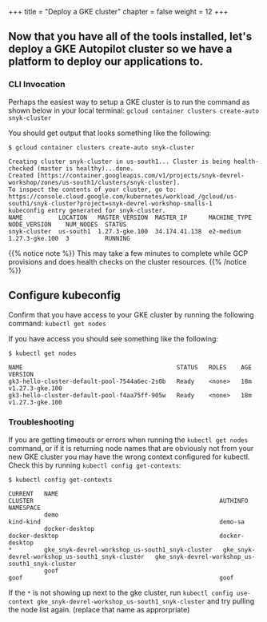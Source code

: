 +++
title = "Deploy a GKE cluster"
chapter = false
weight = 12
+++

## Now that you have all of the tools installed, let's deploy a GKE Autopilot cluster so we have a platform to deploy our applications to.

### CLI Invocation
Perhaps the easiest way to setup a GKE cluster is to run the command as shown below in your local terminal: `gcloud container clusters create-auto snyk-cluster`

You should get output that looks something like the following:
```
$ gcloud container clusters create-auto snyk-cluster

Creating cluster snyk-cluster in us-south1... Cluster is being health-checked (master is healthy)...done.
Created [https://container.googleapis.com/v1/projects/snyk-devrel-workshop/zones/us-south1/clusters/snyk-cluster].
To inspect the contents of your cluster, go to: https://console.cloud.google.com/kubernetes/workload_/gcloud/us-south1/snyk-cluster?project=snyk-devrel-workshop-smalls-1
kubeconfig entry generated for snyk-cluster.
NAME          LOCATION   MASTER_VERSION  MASTER_IP      MACHINE_TYPE  NODE_VERSION    NUM_NODES  STATUS
snyk-cluster  us-south1  1.27.3-gke.100  34.174.41.138  e2-medium     1.27.3-gke.100  3          RUNNING
```
{{% notice note %}}
This may take a few minutes to complete while GCP provisions and does health checks on the cluster resources.
{{% /notice %}}

## Configure kubeconfig
Confirm that you have access to your GKE cluster by running the following command:  `kubectl get nodes`

If you have access you should see something like the following:
```
$ kubectl get nodes

NAME                                           STATUS   ROLES    AGE   VERSION
gk3-hello-cluster-default-pool-7544a6ec-2s0b   Ready    <none>   18m   v1.27.3-gke.100
gk3-hello-cluster-default-pool-f4aa75ff-905w   Ready    <none>   18m   v1.27.3-gke.100
```

### Troubleshooting
If you are getting timeouts or errors when running the `kubectl get nodes` command, or if it is returning node names that are obviously not from your new GKE cluster you may have the wrong context configured for kubectl.  Check this by running `kubectl config get-contexts`:
```
$ kubectl config get-contexts

CURRENT   NAME                                                       CLUSTER                                                    AUTHINFO                                                   NAMESPACE
          demo                                                       kind-kind                                                  demo-sa
          docker-desktop                                             docker-desktop                                             docker-desktop
*         gke_snyk-devrel-workshop_us-south1_snyk-cluster   gke_snyk-devrel-workshop_us-south1_snyk-cluster   gke_snyk-devrel-workshop_us-south1_snyk-cluster
          goof                                                       goof                                                       goof
```
If the `*` is not showing up next to the gke cluster, run `kubectl config use-context gke_snyk-devrel-workshop_us-south1_snyk-cluster` and try pulling the node list again.  (replace that name as approrpriate)

